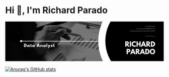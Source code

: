 # Hi 👋, I'm Richard Parado

![LinkedIn Cover Photo](https://github.com/RichardParado/personal_website/blob/main/assets/images/LinkedIn%20Banner.png)

[![Anurag's GitHub stats](https://github-readme-stats.vercel.app/api?username=RichardParado&show_icons=true&theme=dark)](https://github.com/anuraghazra/github-readme-stats)


